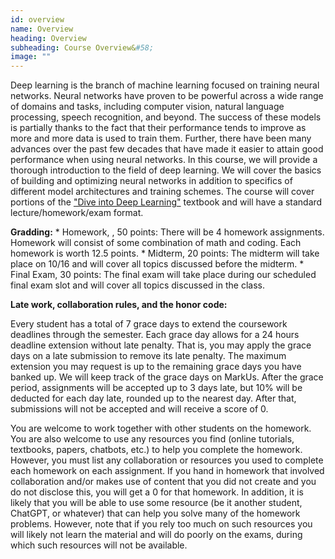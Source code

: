 ```yaml
---
id: overview
name: Overview
heading: Overview
subheading: Course Overview&#58;
image: ""
---
```


Deep learning is the branch of machine learning focused on training neural networks. Neural networks have proven to be powerful across a wide range of domains and tasks, including computer vision, natural language processing, speech recognition, and beyond. The success of these models is partially thanks to the fact that their performance tends to improve as more and more data is used to train them. Further, there have been many advances over the past few decades that have made it easier to attain good performance when using neural networks. In this course, we will provide a thorough introduction to the field of deep learning. We will cover the basics of building and optimizing neural networks in addition to specifics of different model architectures and training schemes. The course will cover portions of the ["Dive into Deep Learning"](https://d2l.ai/) textbook and will have a standard lecture/homework/exam format.

**Gradding:** 
    * Homework, , 50 points: There will be 4 homework assignments. Homework will consist of some combination of math and coding. Each homework is worth 12.5 points.
    * Midterm, 20 points: The midterm will take place on 10/16 and will cover all topics discussed before the midterm.
    * Final Exam, 30 points: The final exam will take place during our scheduled final exam slot and will cover all topics discussed in the class.

**Late work, collaboration rules, and the honor code:** 

Every student has a total of 7 grace days to extend the coursework deadlines through the semester. Each grace day allows for a 24 hours deadline extension without late penalty. That is, you may apply the grace days on a late submission to remove its late penalty. The maximum extension you may request is up to the remaining grace days you have banked up. We will keep track of the grace days on MarkUs. After the grace period, assignments will be accepted up to 3 days late, but 10% will be deducted for each day late, rounded up to the nearest day. After that, submissions will not be accepted and will receive a score of 0.

You are welcome to work together with other students on the homework. You are also welcome to use any resources you find (online tutorials, textbooks, papers, chatbots, etc.) to help you complete the homework. However, you must list any collaboration or resources you used to complete each homework on each assignment. If you hand in homework that involved collaboration and/or makes use of content that you did not create and you do not disclose this, you will get a 0 for that homework. In addition, it is likely that you will be able to use some resource (be it another student, ChatGPT, or whatever) that can help you solve many of the homework problems. However, note that if you rely too much on such resources you will likely not learn the material and will do poorly on the exams, during which such resources will not be available.